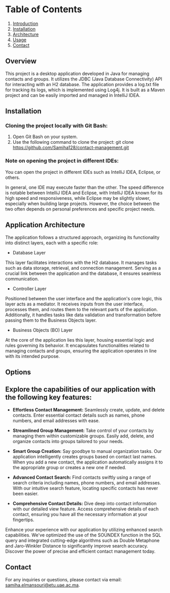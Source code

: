 # Table of Contents

1. [Introduction](#overview)
2. [Installation](#installation)
3. [Architecture](#Architecture)
4. [Usage](#options)
5. [Contact](#contact)

## Overview <a name="overview"></a>
This project is a desktop application developed in Java for managing contacts and groups. It utilizes the JDBC (Java Database Connectivity) API for interacting with an H2 database. The application provides a log.txt file for tracking its logs, which is implemented using Log4j. It is built as a Maven project and can be easily imported and managed in IntelliJ IDEA.


## Installation <a name="installation"></a>
### Cloning the project locally with Git Bash:

1. Open Git Bash on your system.
2. Use the following command to clone the project:
 git clone https://github.com/Samiha128/contact-management.git

### Note on opening the project in different IDEs:

You can open the project in different IDEs such as IntelliJ IDEA, Eclipse, or others.

In general, one IDE may execute faster than the other. The speed difference is notable between IntelliJ IDEA and Eclipse, with IntelliJ IDEA known for its high speed and responsiveness, while Eclipse may be slightly slower, especially when building large projects. However, the choice between the two often depends on personal preferences and specific project needs.







## Application Architecture <a name="Architecture"></a>


The application follows a structured approach, organizing its functionality into distinct layers, each with a specific role:
- Database Layer

This layer facilitates interactions with the H2 database. It manages tasks such as data storage, retrieval, and connection management. Serving as a crucial link between the application and the database, it ensures seamless communication.
- Controller Layer

Positioned between the user interface and the application's core logic, this layer acts as a mediator. It receives inputs from the user interface, processes them, and routes them to the relevant parts of the application. Additionally, it handles tasks like data validation and transformation before passing them to the Business Objects layer.
- Business Objects (BO) Layer

At the core of the application lies this layer, housing essential logic and rules governing its behavior. It encapsulates functionalities related to managing contacts and groups, ensuring the application operates in line with its intended purpose.


## Options <a name="options"></a>

## Explore the capabilities of our application with the following key features:

- **Effortless Contact Management:** Seamlessly create, update, and delete contacts. Enter essential contact details such as names, phone numbers, and email addresses with ease.

- **Streamlined Group Management:** Take control of your contacts by managing them within customizable groups. Easily add, delete, and organize contacts into groups tailored to your needs.

- **Smart Group Creation:** Say goodbye to manual organization tasks. Our application intelligently creates groups based on contact last names. When you add a new contact, the application automatically assigns it to the appropriate group or creates a new one if needed.

- **Advanced Contact Search:** Find contacts swiftly using a range of search criteria including names, phone numbers, and email addresses. With our intuitive search feature, locating specific contacts has never been easier.

- **Comprehensive Contact Details:** Dive deep into contact information with our detailed view feature. Access comprehensive details of each contact, ensuring you have all the necessary information at your fingertips.

Enhance your experience with our application by utilizing enhanced search capabilities. We've optimized the use of the SOUNDEX function in the SQL query and integrated cutting-edge algorithms such as Double Metaphone and Jaro-Winkler Distance to significantly improve search accuracy. Discover the power of precise and efficient contact management today.



## Contact <a name="contact"></a>

For any inquiries or questions, please contact via email: samiha.elmansouri@etu.uae.ac.ma.
